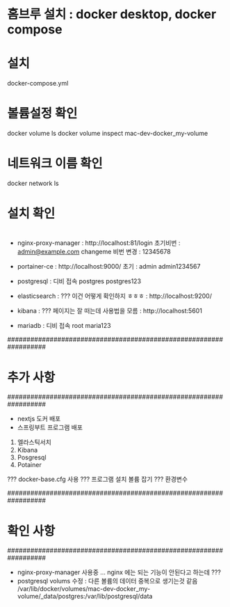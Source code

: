 
# 홈브루 설치 : docker desktop, docker compose


# 설치 
docker-compose.yml

# 볼륨설정 확인
docker volume ls
docker volume inspect mac-dev-docker_my-volume

# 네트워크 이름 확인
docker network ls

# #####################################
# 설치 확인 
# #####################################
 - nginx-proxy-manager
  : http://localhost:81/login  초기비번 : admin@example.com changeme
    비번 변경 : 12345678

 - portainer-ce
  : http://localhost:9000/  초기 : admin admin1234567

 - postgresql
  : 디비 접속 postgres postgres123

- elasticsearch : ??? 이건 어떻게 확인하지 ㅎㅎㅎ
 : http://localhost:9200/

- kibana : ??? 페이지는 잘 떠는데 사용법을 모름 
 : http://localhost:5601
 

 


 - mariadb
  : 디비 접속 root maria123

  ##################################################################
  # 추가 사항 
  ##################################################################
  - nextjs 도커 배포
  - 스프링부트 프로그램 배포
1. 엘라스틱서치
2.  Kibana
3. Posgresql
4. Potainer

??? docker-base.cfg 사용 
??? 프로그램 설치 볼륨 잡기
??? 환경변수 

  ##################################################################
  # 확인 사항 
  ##################################################################
  - nginx-proxy-manager 사용중 ... nginx 에는 되는 기능이 안된다고 하는데 ???
  - postgresql volums 수정 : 다른 볼륨의 데이터 중복으로 생기는것 같음 
     /var/lib/docker/volumes/mac-dev-docker_my-volume/_data/postgres:/var/lib/postgresql/data